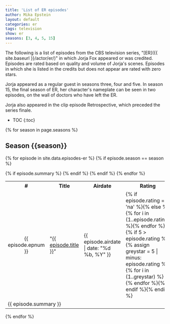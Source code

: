 ```yaml
---
title: 'List of ER episodes'
author: Mika Epstein
layout: default
categories: er
tags: television
show: er
seasons: [3, 4, 5, 15]
---
```


The following is a list of episodes from the CBS television series, "[ER]({{ site.baseurl }}/actor/er/)" in which Jorja Fox appeared or was credited. Episodes are rated based on quality and volume of Jorja's scenes. Episodes in which she is listed in the credits but does not appear are rated with zero stars. 

Jorja appeared as a regular guest in seasons three, four and five. In season 15, the final season of ER, her character's nameplate can be seen in two episodes, on the wall of doctors who have left the ER.

Jorja also appeared in the clip episode Retrospective, which preceded the series finale.

* TOC
{:toc}

{% for season in page.seasons %}

## Season {{season}}

<table class="episodelist">
<tbody>
<tr>
	<th>#</th>
	<th>Title</th>
	<th>Airdate</th>
	<th id="dates">Rating</th>
</tr>

{% for episode in site.data.episodes-er %}
{% if episode.season == season %}
<tr class="episodelist-name">
	<td style="text-align: center">{{ episode.epnum }}</td>
	<td style="text-align: left">"<a href="{{ site.baseurl }}/recaps/{{ page.show }}/{{ episode.slug }}/">{{ episode.title }}</a>"</td>
	<td id="dates">{{ episode.airdate | date: "%d %b, %Y" }}</td>
	<td>{% if episode.rating == 'na' %}<i style="color:red;" class="fa fa-star-o fa-rotate-normal" name="empty star"></i><i style="color:red;" class="fa fa-star-o fa-rotate-normal" name="empty star"></i><i style="color:red;" class="fa fa-star-o fa-rotate-normal" name="empty star"></i><i style="color:red;" class="fa fa-star-o fa-rotate-normal" name="empty star"></i><i style="color:red;" class="fa fa-star-o fa-rotate-normal" name="empty star"></i>{% else %}{% for i in (1..episode.rating) %}<i style="color:gold;" class="fa fa-star fa-rotate-normal" name="gold star"></i>{% endfor %}{% if 5 > episode.rating %}{% assign greystar = 5 | minus: episode.rating %}{% for i in (1..greystar) %}<i style="color:grey;" class="fa fa-star fa-rotate-normal" name="grey star"></i>{% endfor %}{% endif %}{% endif %}</td>
</tr>
{% if episode.summary %}
<tr class="episodelist-summary">
	<td colspan="4">{{ episode.summary }}</td>
</tr>
{% endif %}
{% endif %}
{% endfor %}
</tbody>

</table>
{% endfor %}